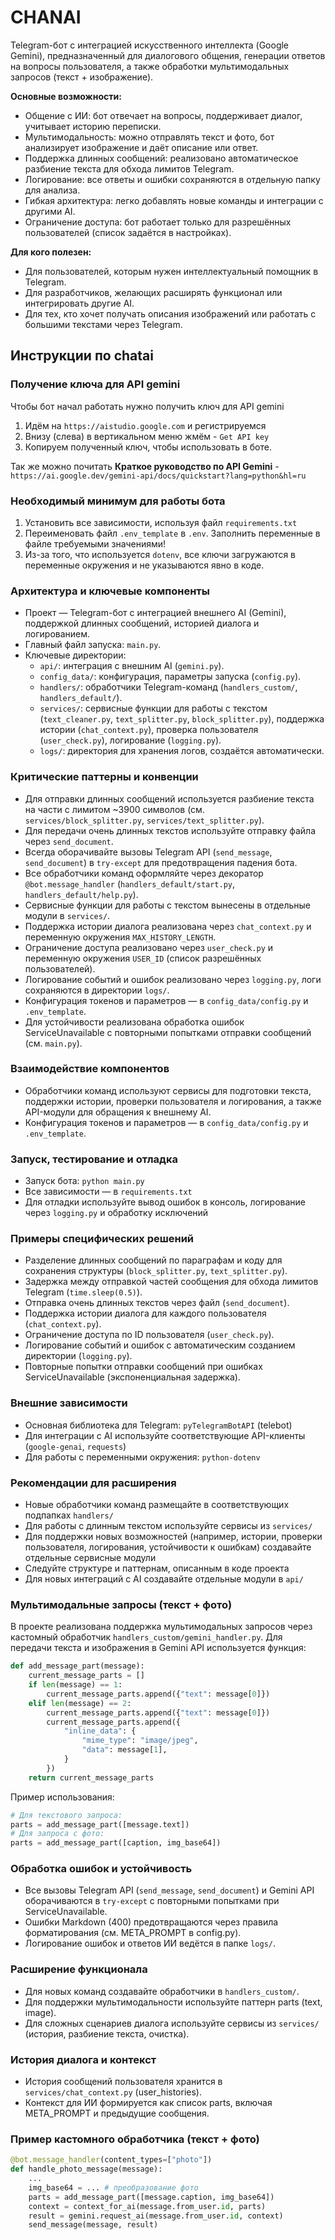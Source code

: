 # CHANAI

Telegram-бот с интеграцией искусственного интеллекта (Google Gemini), предназначенный для диалогового общения, генерации ответов на вопросы пользователя, а также обработки мультимодальных запросов (текст + изображение).

**Основные возможности:**
- Общение с ИИ: бот отвечает на вопросы, поддерживает диалог, учитывает историю переписки.
- Мультимодальность: можно отправлять текст и фото, бот анализирует изображение и даёт описание или ответ.
- Поддержка длинных сообщений: реализовано автоматическое разбиение текста для обхода лимитов Telegram.
- Логирование: все ответы и ошибки сохраняются в отдельную папку для анализа.
- Гибкая архитектура: легко добавлять новые команды и интеграции с другими AI.
- Ограничение доступа: бот работает только для разрешённых пользователей (список задаётся в настройках).

**Для кого полезен:**
- Для пользователей, которым нужен интеллектуальный помощник в Telegram.
- Для разработчиков, желающих расширять функционал или интегрировать другие AI.
- Для тех, кто хочет получать описания изображений или работать с большими текстами через Telegram.

## Инструкции по chatai

### Получение ключа для API gemini
Чтобы бот начал работать нужно получить ключ для API gemini

1. Идём на `https://aistudio.google.com` и регистрируемся
2. Внизу (слева) в вертикальном меню жмём - `Get API key`
3. Копируем полученный ключ, чтобы использовать в боте.

Так же можно почитать **Краткое руководство по API Gemini** - `https://ai.google.dev/gemini-api/docs/quickstart?lang=python&hl=ru`

### Необходимый минимум для работы бота

1. Установить все зависимости, используя файл `requirements.txt`
2. Переименовать файл `.env_template` в `.env`. Заполнить переменные в файле требуемыми значениями!
3. Из-за того, что используется `dotenv`, все ключи загружаются в переменные окружения и не указываются явно в коде.

### Архитектура и ключевые компоненты
- Проект — Telegram-бот с интеграцией внешнего AI (Gemini), поддержкой длинных сообщений, историей диалога и логированием.
- Главный файл запуска: `main.py`.
- Ключевые директории:
  - `api/`: интеграция с внешним AI (`gemini.py`).
  - `config_data/`: конфигурация, параметры запуска (`config.py`).
  - `handlers/`: обработчики Telegram-команд (`handlers_custom/`, `handlers_default/`).
  - `services/`: сервисные функции для работы с текстом (`text_cleaner.py`, `text_splitter.py`, `block_splitter.py`), поддержка истории (`chat_context.py`), проверка пользователя (`user_check.py`), логирование (`logging.py`).
  - `logs/`: директория для хранения логов, создаётся автоматически.

### Критические паттерны и конвенции
- Для отправки длинных сообщений используется разбиение текста на части с лимитом ~3900 символов (см. `services/block_splitter.py`, `services/text_splitter.py`).
- Для передачи очень длинных текстов используйте отправку файла через `send_document`.
- Всегда оборачивайте вызовы Telegram API (`send_message`, `send_document`) в `try-except` для предотвращения падения бота.
- Все обработчики команд оформляйте через декоратор `@bot.message_handler` (`handlers_default/start.py`, `handlers_default/help.py`).
- Сервисные функции для работы с текстом вынесены в отдельные модули в `services/`.
- Поддержка истории диалога реализована через `chat_context.py` и переменную окружения `MAX_HISTORY_LENGTH`.
- Ограничение доступа реализовано через `user_check.py` и переменную окружения `USER_ID` (список разрешённых пользователей).
- Логирование событий и ошибок реализовано через `logging.py`, логи сохраняются в директории `logs/`.
- Конфигурация токенов и параметров — в `config_data/config.py` и `.env_template`.
- Для устойчивости реализована обработка ошибок ServiceUnavailable с повторными попытками отправки сообщений (см. `main.py`).

### Взаимодействие компонентов
- Обработчики команд используют сервисы для подготовки текста, поддержки истории, проверки пользователя и логирования, а также API-модули для обращения к внешнему AI.
- Конфигурация токенов и параметров — в `config_data/config.py` и `.env_template`.

### Запуск, тестирование и отладка
- Запуск бота: `python main.py`
- Все зависимости — в `requirements.txt`
- Для отладки используйте вывод ошибок в консоль, логирование через `logging.py` и обработку исключений

### Примеры специфических решений
- Разделение длинных сообщений по параграфам и коду для сохранения структуры (`block_splitter.py`, `text_splitter.py`).
- Задержка между отправкой частей сообщения для обхода лимитов Telegram (`time.sleep(0.5)`).
- Отправка очень длинных текстов через файл (`send_document`).
- Поддержка истории диалога для каждого пользователя (`chat_context.py`).
- Ограничение доступа по ID пользователя (`user_check.py`).
- Логирование событий и ошибок с автоматическим созданием директории (`logging.py`).
- Повторные попытки отправки сообщений при ошибках ServiceUnavailable (экспоненциальная задержка).

### Внешние зависимости
- Основная библиотека для Telegram: `pyTelegramBotAPI` (telebot)
- Для интеграции с AI используйте соответствующие API-клиенты (`google-genai`, `requests`)
- Для работы с переменными окружения: `python-dotenv`

### Рекомендации для расширения
- Новые обработчики команд размещайте в соответствующих подпапках `handlers/`
- Для работы с длинным текстом используйте сервисы из `services/`
- Для поддержки новых возможностей (например, истории, проверки пользователя, логирования, устойчивости к ошибкам) создавайте отдельные сервисные модули
- Следуйте структуре и паттернам, описанным в коде проекта
- Для новых интеграций с AI создавайте отдельные модули в `api/`

### Мультимодальные запросы (текст + фото)
В проекте реализована поддержка мультимодальных запросов через кастомный обработчик `handlers_custom/gemini_handler.py`.
Для передачи текста и изображения в Gemini API используется функция:

```python
def add_message_part(message):
    current_message_parts = []
    if len(message) == 1:
        current_message_parts.append({"text": message[0]})
    elif len(message) == 2:
        current_message_parts.append({"text": message[0]})
        current_message_parts.append({
            "inline_data": {
                "mime_type": "image/jpeg",
                "data": message[1],
            }
        })
    return current_message_parts
```
Пример использования:
```python
# Для текстового запроса:
parts = add_message_part([message.text])
# Для запроса с фото:
parts = add_message_part([caption, img_base64])
```

### Обработка ошибок и устойчивость
- Все вызовы Telegram API (`send_message`, `send_document`) и Gemini API оборачиваются в `try-except` с повторными попытками при ServiceUnavailable.
- Ошибки Markdown (400) предотвращаются через правила форматирования (см. META_PROMPT в config.py).
- Логирование ошибок и ответов ИИ ведётся в папке `logs/`.

### Расширение функционала
- Для новых команд создавайте обработчики в `handlers_custom/`.
- Для поддержки мультимодальности используйте паттерн parts (text, image).
- Для сложных сценариев диалога используйте сервисы из `services/` (история, разбиение текста, очистка).

### История диалога и контекст
- История сообщений пользователя хранится в `services/chat_context.py` (user_histories).
- Контекст для ИИ формируется как список parts, включая META_PROMPT и предыдущие сообщения.

### Пример кастомного обработчика (текст + фото)
```python
@bot.message_handler(content_types=["photo"])
def handle_photo_message(message):
    ...
    img_base64 = ... # преобразование фото
    parts = add_message_part([message.caption, img_base64])
    context = context_for_ai(message.from_user.id, parts)
    result = gemini.request_ai(message.from_user.id, context)
    send_message(message, result)
```
